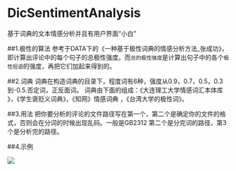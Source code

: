 # DicSentimentAnalysis
基于词典的文本情感分析并且有用户界面“小白”

##1.极性的算法
参考于DATA下的《一种基于极性词典的情感分析方法_张成功》，即计算出评论中的每个句子的总极性强度。而`总的极性强度`是计算出句子中的各个`极性短语`的强度，再把它们加起来得到的。

##2.词典
词典在构造词典的目录下，程度词有6种，强度从0.9，0.7，0.5，0.3到-0.5.否定词，正反面词。
词典由下面的组成：《大连理工大学情感词汇本体库 》，《学生褒贬义词典》，《知网》情感词典 ，《台湾大学的极性词》。

##3.用法
把你要分析的评论的文件路径写在第一个，第二个是确定你的文件的格式，否则会在分词的时候出现乱码。一般是GB2312
第二个是分完词的路径，第3个是分析完的路径。

##4.示例

![](https://github.com/acrafter/DicSentimentAnalysis/blob/master/DictSentiment/src/UI/robotImage.jpg?raw=true)
